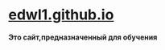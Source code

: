 # [edwl1.github.io](https://edwl1.github.io/#content-tab-3)
**Это сайт,предназначенный для обучения**
